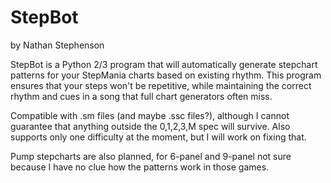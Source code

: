 # StepBot
by Nathan Stephenson

StepBot is a Python 2/3 program that will automatically generate stepchart patterns for your StepMania charts based on existing rhythm.
This program ensures that your steps won't be repetitive, while maintaining the correct rhythm and cues in a song that full chart generators often miss.

Compatible with .sm files (and maybe .ssc files?), although I cannot guarantee that anything outside the 0,1,2,3,M spec will survive.
Also supports only one difficulty at the moment, but I will work on fixing that.

Pump stepcharts are also planned, for 6-panel and 9-panel not sure because I have no clue how the patterns work in those games.